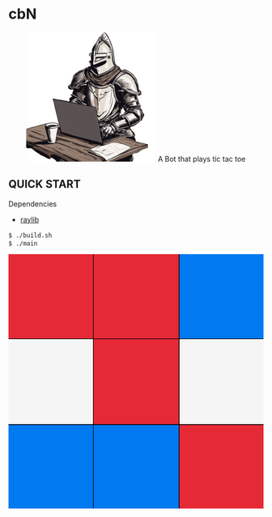 # cbN

<div align="center">

![logo](./logo.png)
A Bot that plays tic tac toe

</div>

## QUICK START

Dependencies

- [raylib](https://www.raylib.com/)

```console
$ ./build.sh
$ ./main
```

![thumbnail](./thumbnail.png)
